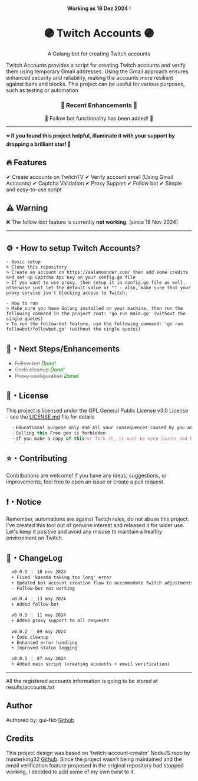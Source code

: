 <h4 align="center">
    Working as 18 Dez 2024 !
  </h4>
  
  <h1 align="center">
    🟣 Twitch Accounts 🟣
  </h1>


  <p align="center">
   A Golang bot for creating Twitch accounts
  </p>

  Twitch Accounts provides a script for creating Twitch accounts and verify them using temporary Gmail addresses. Using the Gmail approach ensures enhanced security and reliability, making the accounts more resilient against bans and blocks. This 
  project can be useful for various purposes, such as testing or automation
  
  <h3 align="center">
    🚀 Recent Enhancements 🚀
  </h3>

  <p align="center">
    🤖 Follow bot functionality has been added! 🎉
  </p>
  
  <hr>
  
  **⭐ If you found this project helpful, illuminate it with your support by dropping a brilliant star! 🌟**
  
  ## :fire: Features
  
  ✔ Create accounts on TwitchTV
  ✔ Verify account email (Using Gmail Accounts)
  ✔ Captcha Validation
  ✔ Proxy Support
  ✔ Follow bot
  ✔ Simple and easy-to-use script

  ## ⚠️ Warning

  ❌ The follow-bot feature is currently **not working**. (since 18 Nov 2024)

  ---
  
  ## ⚙️・How to setup Twitch Accounts?
  ```sh-session
  - Basic setup
  > Clone this repository
  > Create an account on https://salamoonder.com/ then add some credits and set up Captcha Api Key on your config.go file
  > If you want to use proxy, then setup it in config.go file as well, otherwise just let the default value or "" - also, make sure that your proxy service isn't blocking access to Twitch.

  - How to run
  > Make sure you have Golang installed on your machine, then run the following command in the project root: 'go run main.go' (without the single quotes)
  > To run the follow-bot feature, use the following command: 'go run followbot/followbot.go' (without the single quotes)
  ```
  
  ## 🎉・Next Steps/Enhancements
  
  - <span style="color: gray;">~~Follow bot~~</span> <i style="color:green;">Done!</i>
  - <span style="color: gray;">~~Code cleanup~~</span>  <i style="color:green;">Done!</i>
  - <span style="color: gray;">~~Proxy configuration~~</span>  <i style="color:green;">Done!</i>
  
  ## 📄・License
  
  This project is licensed under the GPL General Public License v3.0 License - see the [LICENSE.md](./LICENSE) file for details
  ```js
    ・Educational purpose only and all your consequences caused by you actions is your responsibility
    ・Selling this Free gen is forbidden
    ・If you make a copy of this/or fork it, it must be open-source and have credits linking to this repo
  ```
  
  ## ⭐・Contributing
  Contributions are welcome! If you have any ideas, suggestions, or improvements, feel free to open an issue or create a pull request.
  
  ## ❗・Notice
  Remember, automations are against Twitch rules, do not abuse this project. I've created this tool out of genuine interest and released it for wider use. Let's keep it positive and avoid any misuse to maintain a healthy environment on Twitch.
  
  ## 💭・ChangeLog
  ```diff
    v0.0.5 ⋮ 18 nov 2024
    + Fixed 'kasada taking too long' error
    + Updated bot account creation flow to accommodate Twitch adjustments
    - Follow-bot not working

    v0.0.4 ⋮ 13 may 2024
    + Added follow-bot

    v0.0.3 ⋮ 11 may 2024
    + Added proxy support to all requests
    
    v0.0.2 ⋮ 09 may 2024
    + Code cleanup
    + Enhanced error handling
    + Improved status logging

    v0.0.1 ⋮ 07 may 2024
    + Added main script (creating accounts + email verification)
   ```
  ---
  
  <p>
    All the registered accounts information is going to be stored at results/accounts.txt
  </p>
  
  
  ## Author
  Authored by: gui-fkb [Github](https://github.com/gui-fkb)
  
  ## Credits
  This project design was based on 'twitch-account-creator' NodeJS repo by masterking32 [Github](https://github.com/masterking32). Since the project wasn't being maintained and the email verification feature proposed in the original repository had stopped working, I decided to add some of my own twist to it.
  
